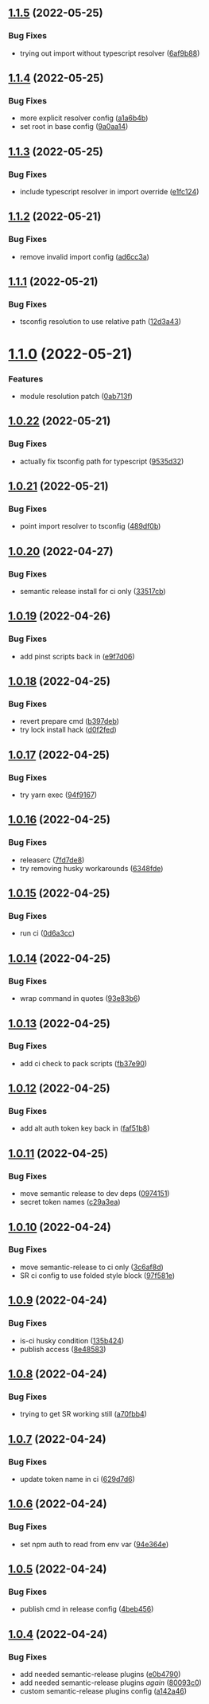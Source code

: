 ## [1.1.5](https://github.com/zmrl010/eslint-config/compare/v1.1.4...v1.1.5) (2022-05-25)


### Bug Fixes

* trying out import without typescript resolver ([6af9b88](https://github.com/zmrl010/eslint-config/commit/6af9b887f8afa4af893b05db487c2c99cbe6c21f))

## [1.1.4](https://github.com/zmrl010/eslint-config/compare/v1.1.3...v1.1.4) (2022-05-25)


### Bug Fixes

* more explicit resolver config ([a1a6b4b](https://github.com/zmrl010/eslint-config/commit/a1a6b4b6fe11b0c605394f354e67c8a9741c3a17))
* set root in base config ([9a0aa14](https://github.com/zmrl010/eslint-config/commit/9a0aa142c766a4a3ddbc908f6cf9716d812d66ba))

## [1.1.3](https://github.com/zmrl010/eslint-config/compare/v1.1.2...v1.1.3) (2022-05-25)


### Bug Fixes

* include typescript resolver in import override ([e1fc124](https://github.com/zmrl010/eslint-config/commit/e1fc124d7f102ed2f90a9c109ad89518008ed382))

## [1.1.2](https://github.com/zmrl010/eslint-config/compare/v1.1.1...v1.1.2) (2022-05-21)


### Bug Fixes

* remove invalid import config ([ad6cc3a](https://github.com/zmrl010/eslint-config/commit/ad6cc3a85f963289cd5f37b1255a6a737d93e7da))

## [1.1.1](https://github.com/zmrl010/eslint-config/compare/v1.1.0...v1.1.1) (2022-05-21)


### Bug Fixes

* tsconfig resolution to use relative path ([12d3a43](https://github.com/zmrl010/eslint-config/commit/12d3a437651e53f704812b00c11c41306cdec415))

# [1.1.0](https://github.com/zmrl010/eslint-config/compare/v1.0.22...v1.1.0) (2022-05-21)


### Features

* module resolution patch ([0ab713f](https://github.com/zmrl010/eslint-config/commit/0ab713f121a9607ad058fe080eceb29bf42df20f))

## [1.0.22](https://github.com/zmrl010/eslint-config/compare/v1.0.21...v1.0.22) (2022-05-21)


### Bug Fixes

* actually fix tsconfig path for typescript ([9535d32](https://github.com/zmrl010/eslint-config/commit/9535d32e4cd11656954fa671ab7785cb1fd418d1))

## [1.0.21](https://github.com/zmrl010/eslint-config/compare/v1.0.20...v1.0.21) (2022-05-21)


### Bug Fixes

* point import resolver to tsconfig ([489df0b](https://github.com/zmrl010/eslint-config/commit/489df0b10967252ceb87cfb4f299603ab77c6056))

## [1.0.20](https://github.com/zmrl010/eslint-config/compare/v1.0.19...v1.0.20) (2022-04-27)


### Bug Fixes

* semantic release install for ci only ([33517cb](https://github.com/zmrl010/eslint-config/commit/33517cbc1c92a4cb6f9acfe6467d3d52ce615f58))

## [1.0.19](https://github.com/zmrl010/eslint-config/compare/v1.0.18...v1.0.19) (2022-04-26)


### Bug Fixes

* add pinst scripts back in ([e9f7d06](https://github.com/zmrl010/eslint-config/commit/e9f7d066d02abf5cc04e8dc5445f6a99905a006d))

## [1.0.18](https://github.com/zmrl010/eslint-config/compare/v1.0.17...v1.0.18) (2022-04-25)


### Bug Fixes

* revert prepare cmd ([b397deb](https://github.com/zmrl010/eslint-config/commit/b397debdf98f2a20fe9c39d7417be79f14d0f37b))
* try lock install hack ([d0f2fed](https://github.com/zmrl010/eslint-config/commit/d0f2fed36659043fb854e91beeb54a3ef8ccf1fc))

## [1.0.17](https://github.com/zmrl010/eslint-config/compare/v1.0.16...v1.0.17) (2022-04-25)


### Bug Fixes

* try yarn exec ([94f9167](https://github.com/zmrl010/eslint-config/commit/94f916781d9a4eb7f26b59fa70edd963cdbc4de3))

## [1.0.16](https://github.com/zmrl010/eslint-config/compare/v1.0.15...v1.0.16) (2022-04-25)


### Bug Fixes

* releaserc ([7fd7de8](https://github.com/zmrl010/eslint-config/commit/7fd7de88388f1bacd456a4622c2cc89f80f9d915))
* try removing husky workarounds ([6348fde](https://github.com/zmrl010/eslint-config/commit/6348fde17627ea40b97bedfebe34e156a4156fca))

## [1.0.15](https://github.com/zmrl010/eslint-config/compare/v1.0.14...v1.0.15) (2022-04-25)


### Bug Fixes

* run ci ([0d6a3cc](https://github.com/zmrl010/eslint-config/commit/0d6a3cc3cb703ffa3cdab6fe2b26bb22a58b68ba))

## [1.0.14](https://github.com/zmrl010/eslint-config/compare/v1.0.13...v1.0.14) (2022-04-25)


### Bug Fixes

* wrap command in quotes ([93e83b6](https://github.com/zmrl010/eslint-config/commit/93e83b61df0e7fd2230899a225f1f8f5b2098ebe))

## [1.0.13](https://github.com/zmrl010/eslint-config/compare/v1.0.12...v1.0.13) (2022-04-25)


### Bug Fixes

* add ci check to pack scripts ([fb37e90](https://github.com/zmrl010/eslint-config/commit/fb37e901bc598cc62c37e77af4e9284a6c0d9a1d))

## [1.0.12](https://github.com/zmrl010/eslint-config/compare/v1.0.11...v1.0.12) (2022-04-25)


### Bug Fixes

* add alt auth token key back in ([faf51b8](https://github.com/zmrl010/eslint-config/commit/faf51b8779aef48357097cba201115b13ea514a6))

## [1.0.11](https://github.com/zmrl010/eslint-config/compare/v1.0.10...v1.0.11) (2022-04-25)


### Bug Fixes

* move semantic release to dev deps ([0974151](https://github.com/zmrl010/eslint-config/commit/0974151fcada096834706f5be14ab8bedb7a6ad0))
* secret token names ([c29a3ea](https://github.com/zmrl010/eslint-config/commit/c29a3ea2be1695ef9343fbb87a0e3bd9cd6d9797))

## [1.0.10](https://github.com/zmrl010/eslint-config/compare/v1.0.9...v1.0.10) (2022-04-24)


### Bug Fixes

* move semantic-release to ci only ([3c6af8d](https://github.com/zmrl010/eslint-config/commit/3c6af8d097bd1255db7a20b7471d57a6829c62ee))
* SR ci config to use folded style block ([97f581e](https://github.com/zmrl010/eslint-config/commit/97f581ea4f0d5b0e7f2d3ba13fe8f5270e179ee0))

## [1.0.9](https://github.com/zmrl010/eslint-config/compare/v1.0.8...v1.0.9) (2022-04-24)


### Bug Fixes

* is-ci husky condition ([135b424](https://github.com/zmrl010/eslint-config/commit/135b4246948683f11456d4326941d205186ec3fb))
* publish access ([8e48583](https://github.com/zmrl010/eslint-config/commit/8e48583ca54e71039553cb66ca17b2b57e08bab2))

## [1.0.8](https://github.com/zmrl010/eslint-config/compare/v1.0.7...v1.0.8) (2022-04-24)


### Bug Fixes

* trying to get SR working still ([a70fbb4](https://github.com/zmrl010/eslint-config/commit/a70fbb46415e637737cb8c925965c4d468182874))

## [1.0.7](https://github.com/zmrl010/eslint-config/compare/v1.0.6...v1.0.7) (2022-04-24)


### Bug Fixes

* update token name in ci ([629d7d6](https://github.com/zmrl010/eslint-config/commit/629d7d61a5d0bf1c52e4736ea17487178188f3b3))

## [1.0.6](https://github.com/zmrl010/eslint-config/compare/v1.0.5...v1.0.6) (2022-04-24)


### Bug Fixes

* set npm auth to read from env var ([94e364e](https://github.com/zmrl010/eslint-config/commit/94e364e71d93643b8d5d8183ef47fa043f68ed14))

## [1.0.5](https://github.com/zmrl010/eslint-config/compare/v1.0.4...v1.0.5) (2022-04-24)


### Bug Fixes

* publish cmd in release config ([4beb456](https://github.com/zmrl010/eslint-config/commit/4beb456766c360f702f8e28dff307d0f816b1578))

## [1.0.4](https://github.com/zmrl010/eslint-config/compare/v1.0.3...v1.0.4) (2022-04-24)


### Bug Fixes

* add needed semantic-release plugins ([e0b4790](https://github.com/zmrl010/eslint-config/commit/e0b4790f6357c564fc386d37f43c277a6b7d1d96))
* add needed semantic-release plugins *again* ([80093c0](https://github.com/zmrl010/eslint-config/commit/80093c0b4f011f6a37873a9d0ef985cc5b353972))
* custom semantic-release plugins config ([a142a46](https://github.com/zmrl010/eslint-config/commit/a142a46039b6196b5d3093518c59d9652cbca79e))
